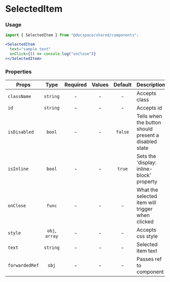 # SelectedItem

### Usage

```js
import { SelectedItem } from "@docspace/shared/components";
```

```jsx
<SelectedItem
  text="sample text"
  onClick={() => console.log("onClose")}
></SelectedItem>
```

### Properties

| Props          |      Type      | Required | Values | Default | Description                                           |
| -------------- | :------------: | :------: | :----: | :-----: | ----------------------------------------------------- |
| `className`    |    `string`    |    -     |   -    |    -    | Accepts class                                         |
| `id`           |    `string`    |    -     |   -    |    -    | Accepts id                                            |
| `isDisabled`   |     `bool`     |    -     |   -    | `false` | Tells when the button should present a disabled state |
| `isInline`     |     `bool`     |    -     |   -    | `true`  | Sets the 'display: inline-block' property             |
| `onClose`      |     `func`     |    -     |   -    |    -    | What the selected item will trigger when clicked      |
| `style`        | `obj`, `array` |    -     |   -    |    -    | Accepts css style                                     |
| `text`         |    `string`    |    -     |   -    |    -    | Selected item text                                    |
| `forwardedRef` |     `obj`      |    -     |   -    |    -    | Passes ref to component                               |
